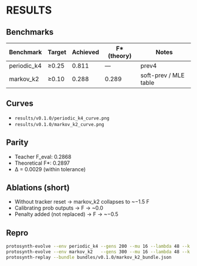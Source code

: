 # RESULTS

## Benchmarks
| Benchmark    | Target  | Achieved | F* (theory) | Notes |
|--------------|---------|----------|-------------|------|
| periodic_k4  | ≥0.25   | 0.811    | —           | prev4 |
| markov_k2    | ≥0.10   | 0.288    | 0.289       | soft-prev / MLE table |

## Curves
- `results/v0.1.0/periodic_k4_curve.png`
- `results/v0.1.0/markov_k2_curve.png`

## Parity
- Teacher F_eval: 0.2868
- Theoretical F*: 0.2897
- Δ = 0.0029 (within tolerance)

## Ablations (short)
- Without tracker reset → markov_k2 collapses to ~−1.5 F
- Calibrating prob outputs → F → ~0.0
- Penalty added (not replaced) → F → ~−0.5

## Repro
```bash
protosynth-evolve --env periodic_k4 --gens 200 --mu 16 --lambda 48 --k 4 --seed 42
protosynth-evolve --env markov_k2   --gens 300 --mu 16 --lambda 48 --k 2 --seed 43
protosynth-replay --bundle bundles/v0.1.0/markov_k2_bundle.json
```
